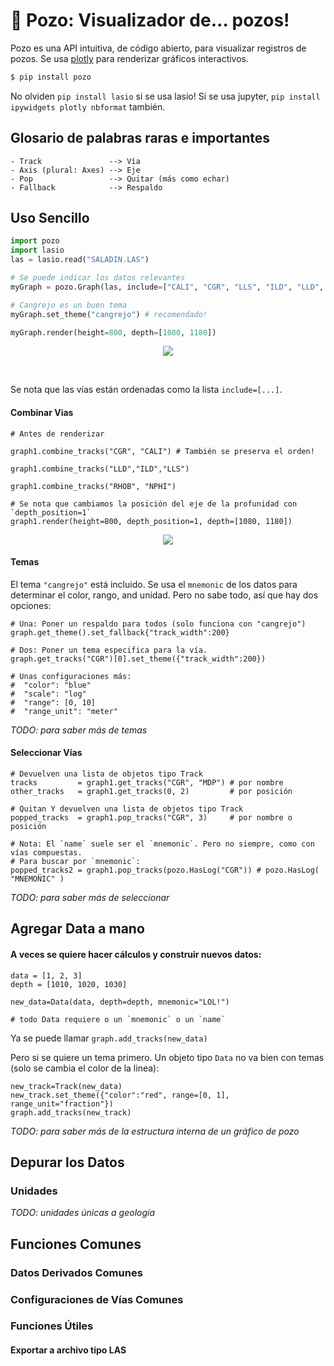# 🐰 Pozo: Visualizador de... pozos!

Pozo es una API intuitiva, de código abierto, para visualizar registros de pozos. Se usa [plotly](https://github.com/plotly/plotly.py) para renderizar gráficos interactivos.

```bash
$ pip install pozo
```

No olviden `pip install lasio` si se usa lasio! Si se usa jupyter, `pip install ipywidgets plotly nbformat` también.

## Glosario de palabras raras e importantes

```
- Track               --> Vía
- Axis (plural: Axes) --> Eje
- Pop                 --> Quitar (más como echar)
- Fallback            --> Respaldo
```

## Uso Sencillo

```python
import pozo
import lasio
las = lasio.read("SALADIN.LAS")

# Se puede indicar los datos relevantes
myGraph = pozo.Graph(las, include=["CALI", "CGR", "LLS", "ILD", "LLD", "NPH", "RHOB"])

# Cangrejo es un buen tema
myGraph.set_theme("cangrejo") # recomendado!

myGraph.render(height=800, depth=[1080, 1180])

```
<p align="center"><img src="https://github.com/geopozo/pozo-py/blob/main/docs/log_example2.png" /> </p>

<br />

Se nota que las vías están ordenadas como la lista `include=[...]`.


#### Combinar Vias
```
# Antes de renderizar

graph1.combine_tracks("CGR", "CALI") # También se preserva el orden!

graph1.combine_tracks("LLD","ILD","LLS") 

graph1.combine_tracks("RHOB", "NPHI")

# Se nota que cambiamos la posición del eje de la profunidad con `depth_position=1`
graph1.render(height=800, depth_position=1, depth=[1080, 1180])
```
<p align="center"><img src="https://github.com/geopozo/pozo-py/blob/main/docs/log_example.png" /> </p>

#### Temas
El tema `"cangrejo"` está incluido. Se usa el `mnemonic` de los datos para determinar el color, rango, and unidad. Pero no sabe todo, así que hay dos opciones:
```
# Una: Poner un respaldo para todos (solo funciona con "cangrejo")
graph.get_theme().set_fallback{"track_width":200}

# Dos: Poner un tema especifica para la vía.
graph.get_tracks("CGR")[0].set_theme({"track_width":200})

# Unas configuraciones más:
#  "color": "blue"
#  "scale": "log"
#  "range": [0, 10]
#  "range_unit": "meter"
```

*TODO: para saber más de temas*

#### Seleccionar Vías

```
# Devuelven una lista de objetos tipo Track
tracks         = graph1.get_tracks("CGR", "MDP") # por nombre
other_tracks   = graph1.get_tracks(0, 2)         # por posición

# Quitan Y devuelven una lista de objetos tipo Track
popped_tracks  = graph1.pop_tracks("CGR", 3)     # por nombre o posición

# Nota: El `name` suele ser el `mnemonic`. Pero no siempre, como con vías compuestas.
# Para buscar por `mnemonic`:
popped_tracks2 = graph1.pop_tracks(pozo.HasLog("CGR")) # pozo.HasLog( "MNEMONIC" )
```

*TODO: para saber más de seleccionar*

## Agregar Data a mano

#### A veces se quiere hacer cálculos y construir nuevos datos:

```
data = [1, 2, 3]
depth = [1010, 1020, 1030]

new_data=Data(data, depth=depth, mnemonic="LOL!")

# todo Data requiere o un `mnemonic` o un `name`

```
Ya se puede llamar `graph.add_tracks(new_data)`

Pero si se quiere un tema primero. Un objeto tipo `Data` no va bien con temas (solo se cambia el color de la linea):

```
new_track=Track(new_data)
new_track.set_theme({"color":"red", range=[0, 1], range_unit="fraction"})
graph.add_tracks(new_track)
```

*TODO: para saber más de la estructura interna de un gráfico de pozo*

## Depurar los Datos

### Unidades

*TODO: unidades únicas a geología*

## Funciones Comunes

### Datos Derivados Comunes

### Configuraciones de Vías Comunes

### Funciones Útiles

#### Exportar a archivo tipo LAS
